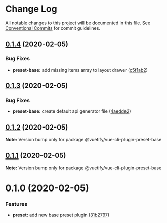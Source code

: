 # Change Log

All notable changes to this project will be documented in this file.
See [Conventional Commits](https://conventionalcommits.org) for commit guidelines.

## [0.1.4](https://github.com/vuetifyjs/vue-cli-plugin-vuetify/compare/@vuetify/vue-cli-plugin-preset-base@0.1.3...@vuetify/vue-cli-plugin-preset-base@0.1.4) (2020-02-05)


### Bug Fixes

* **preset-base:** add missing items array to layout drawer ([c5f1ab2](https://github.com/vuetifyjs/vue-cli-plugin-vuetify/commit/c5f1ab2360fb3a0c24500f684b0a0177a5df0d23))





## [0.1.3](https://github.com/vuetifyjs/vue-cli-plugin-vuetify/compare/@vuetify/vue-cli-plugin-preset-base@0.1.2...@vuetify/vue-cli-plugin-preset-base@0.1.3) (2020-02-05)


### Bug Fixes

* **preset-base:** create default api generator file ([4aedde2](https://github.com/vuetifyjs/vue-cli-plugin-vuetify/commit/4aedde2d53b983d90b278582b9df6d3a3ed77744))





## [0.1.2](https://github.com/vuetifyjs/vue-cli-plugin-vuetify/compare/@vuetify/vue-cli-plugin-preset-base@0.1.1...@vuetify/vue-cli-plugin-preset-base@0.1.2) (2020-02-05)

**Note:** Version bump only for package @vuetify/vue-cli-plugin-preset-base





## [0.1.1](https://github.com/vuetifyjs/vue-cli-plugin-vuetify/compare/@vuetify/vue-cli-plugin-preset-base@0.1.0...@vuetify/vue-cli-plugin-preset-base@0.1.1) (2020-02-05)

**Note:** Version bump only for package @vuetify/vue-cli-plugin-preset-base





# 0.1.0 (2020-02-05)


### Features

* **preset:** add new base preset plugin ([31b2797](https://github.com/vuetifyjs/vue-cli-plugin-vuetify/commit/31b2797c6250d4aab5c3d57a1855e4e50ca9dbcf))

